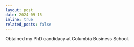 ```yaml
---
layout: post
date: 2024-09-15
inline: true
related_posts: false
---
```


Obtained my PhD candidacy at Columbia Business School.
